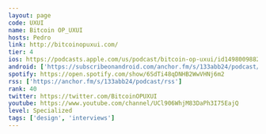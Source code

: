 ```yaml
---
layout: page
code: UXUI
name: Bitcoin OP_UXUI
hosts: Pedro
link: http://bitcoinopuxui.com/
tier: 4
ios: https://podcasts.apple.com/us/podcast/bitcoin-op-uxui/id1498009882?uo=4
android: ['https://subscribeonandroid.com/anchor.fm/s/133abb24/podcast/rss']
spotify: https://open.spotify.com/show/6SdTi48qDNHB2WwVHNj6m2
rss: ['https://anchor.fm/s/133abb24/podcast/rss']
rank: 40
twitter: https://twitter.com/BitcoinOPUXUI
youtube: https://www.youtube.com/channel/UCl906WhjM83DaPh3I75EajQ
level: Specialized
tags: ['design', 'interviews']
---
```

